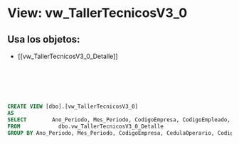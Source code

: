 # View: vw_TallerTecnicosV3_0

## Usa los objetos:
- [[vw_TallerTecnicosV3_0_Detalle]]

```sql






CREATE VIEW [dbo].[vw_TallerTecnicosV3_0]
AS
SELECT        Ano_Periodo, Mes_Periodo, CodigoEmpresa, CodigoEmpleado, CedulaOperario, Empleado, FechaRetiro, SUM(UnidadesVendidas) AS UnidadesVendidas_Total
FROM            dbo.vw_TallerTecnicosV3_0_Detalle
GROUP BY Ano_Periodo, Mes_Periodo, CodigoEmpresa, CedulaOperario, CodigoEmpleado, Empleado, FechaRetiro

```

